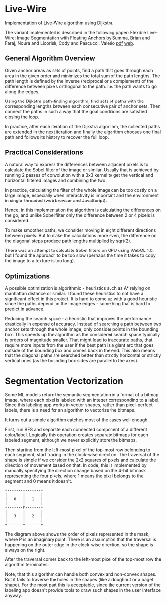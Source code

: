 # Live-Wire

Implementation of Live-Wire algorithm using Dijkstra.

The variant implemented is described in the following paper: Flexible Live-Wire:
Image Segmentation with Floating Anchors by Summa, Brian and Faraj, Noura and Licorish, Cody and Pascucci, Valerio
[pdf](https://www.cs.tulane.edu/~bsumma/pdfs/Flexible_Livewire.pdf) [web](http://www.cs.tulane.edu/~bsumma/publications/flexible_livewire/index.html).

## General Algorithm Overview

Given anchor areas as sets of points, find a path that goes through each area in the given order and minimizes the total sum of the path lengths. The path length is defined by the inverse (reciprocal or a complement) of the difference between pixels orthogonal to the path. I.e. the path wants to go along the edges.

Using the Dijkstra path-finding algorithm, find sets of paths with the corresponding lengths between each consecutive pair of anchor sets. Then connect the paths in such a way that the goal conditions are satisfied closing the loop.

In practice, after each iteration of the Dijkstra algorithm, the collected paths are extended in the next iteration and finally the algorithm chooses one final path and follows its history to recover the full loop.

## Practical Considerations

A natural way to express the differences between adjacent pixels is to calculate the Sobel filter of the image or similar. Usually that is achieved by running 2 passes of convolution with a 3x3 kernel to get the vertical and horizontal filtered images and combining the two.

In practice, calculating the filter of the whole image can be too costly on a large image, especially when interactivity is important and the environment in single-threaded (web browser and JavaScript).

Hence, in this implementation the algorithm is calculating the differences on the go, and unlike Sobel filter only the difference between 2 or 4 pixels is considered.

To make smoother paths, we consider moving in eight different directions between pixels. But to make the calculations more even, the difference on the diagonal steps produce path lengths multiplied by sqrt(2).

There was an attempt to calculate Sobel filters on GPU using WebGL 1.0, but I found the approach to be too slow (perhaps the time it takes to copy the image to a texture is too long).

## Optimizations

A possible optimization is algorithmic - heuristics such as A\* relying on manhattan distance or similar. I found these heuristics to not have a significant effect in this project. It is hard to come up with a good heuristic since the paths depend on the image edges - something that is hard to predict in advance.

Reducing the search space - a heuristic that improves the performance drastically in expense of accuracy. Instead of searching a path between two anchor sets through the whole image, only consider points in the bounding box. This speeds up the algorithm as the considered search space typically is orders of magnitude smaller. That might lead to inaccurate paths, that require more inputs from the user if the best path is a giant arc that goes outside of the bounding box and comes back in the end. This also means that the diagonal paths are searched better than strictly horizontal or strictly vertical ones (as the bounding box sides are parallel to the axes).

# Segmentation Vectorization

Some ML models return the semantic segmentation in a format of a bitmap image, where each pixel is labeled with an integer corresponding to a label. Since this labeling app works in vector shapes, rather than pixel-perfect labels, there is a need for an algorithm to vectorize the bitmaps.

It turns out a simple algorithm catches most of the cases well enough.

First, run BFS and separate each connected component of a different color/label. Logically this operation creates separate bitmaps for each labeled segment, although we never explicitly store the bitmaps.

Then starting from the left-most pixel of the top-most row belonging to each segment, start tracing in the clock-wise direction. The traversal of the shape is simple if we consider the 2x2 squares of pixels and calculate the direction of movement based on that. In code, this is implemented by manually specifying the direction change based on the 4-bit bitmask representing the four pixels, where 1 means the pixel belongs to the segment and 0 means it doesn't.

```
+-------+-------+
|       |       |
|   0   |   1   |
|       |       |
+-------P-------+
|       |       |
|   3   |   2   |
|       |       |
+-------+-------+
```

The diagram above shows the order of pixels represented in the mask, where P is an imaginary point. There is an assumption that the traversal is happening on the outer edge in the clock-wise direction, so the shape is always on the right.

After the traversal comes back to the left-most pixel of the top-most row the algorithm terminates.

Note, that this algorithm can handle both convex and non-convex shapes. But it fails to traverse the holes in the shapes (like a doughnut or a bagel shape). For the most part this is acceptable, since the current version of the labeling app doesn't provide tools to draw such shapes in the user interface anyway.
